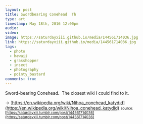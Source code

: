 ```yaml
---
layout: post
title: Swordbearing Conehead  Th
type: art
timestamp: May 18th, 2016 12:00pm
audio: 
video: 
image: https://saturdayxiii.github.io/media/144561714036.jpg
link: https://saturdayxiii.github.io/media/144561714036.jpg
tags:
  - photo
  - hawaii
  - grasshopper
  - insect
  - photography
  - pointy_bastard
comments: true
---
```

Sword-bearing Conehead.  The closest wiki I could find to it. 

-> [https://en.wikipedia.org/wiki/Nihoa_conehead_katydid](https://en.wikipedia.org/wiki/Nihoa_conehead_katydid)
<small>source: [https://saturdayxiii.tumblr.com/post/144561714036](https://saturdayxiii.tumblr.com/post/144561714036)</small>